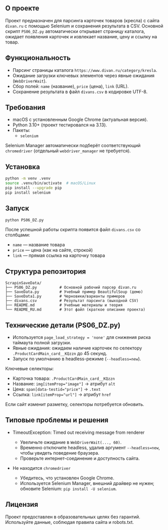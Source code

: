 ## О проекте

Проект предназначен для парсинга карточек товаров (кресла) с сайта `divan.ru` с помощью Selenium и сохранения результата в CSV. Основной скрипт `PS06_DZ.py` автоматически открывает страницу каталога, ожидает появления карточек и извлекает название, цену и ссылку на товар.

## Функциональность

- Парсинг страницы каталога `https://www.divan.ru/category/kresla`.
- Ожидание загрузки ключевых элементов через явные ожидания (`WebDriverWait`).
- Сбор полей: `name` (название), `price` (цена), `link` (URL).
- Сохранение результата в файл `divans.csv` в кодировке UTF-8.

## Требования

- macOS с установленным Google Chrome (актуальная версия).
- Python 3.10+ (проект тестировался на 3.13).
- Пакеты:
  - `selenium`

Selenium Manager автоматически подберёт соответствующий `chromedriver` (отдельный `webdriver_manager` не требуется).

## Установка

```bash
python -m venv .venv
source .venv/bin/activate  # macOS/Linux
pip install --upgrade pip
pip install selenium
```

## Запуск

```bash
python PS06_DZ.py
```

После успешной работы скрипта появится файл `divans.csv` со столбцами:

- `name` — название товара
- `price` — цена (как на сайте, строкой)
- `link` — прямая ссылка на карточку товара

## Структура репозитория

```
ScrapinSaveData/
├── PS06_DZ.py          # Основной рабочий парсер divan.ru
├── SaveData.py         # Учебный пример BeautifulSoup (демо)
├── SaveData1.py        # Черновики/варианты примеров
├── divans.csv          # Результат парсинга (выходной CSV)
├── README.md           # Учебные материалы и теория
└── README_RU.md        # Этот файл (краткое описание проекта)
```

## Технические детали (PS06_DZ.py)

- Используется `page_load_strategy = 'none'` для снижения риска таймаута полной загрузки.
- Явные ожидания: ожидаем наличие карточек по селектору `.ProductCardMain_card__KQzzn` до 45 секунд.
- Запуск по умолчанию в headless-режиме (`--headless=new`).

Ключевые селекторы:

- Карточка товара: `.ProductCardMain_card__KQzzn`
- Название: `img[itemProp="image"]` → атрибут `alt`
- Цена: `span[data-testid="price"]` → `.text`
- Ссылка: `link[itemProp="url"]` → атрибут `href`

Если сайт изменит разметку, селекторы потребуется обновить.

## Типовые проблемы и решения

- TimeoutException: Timed out receiving message from renderer
  - Увеличьте ожидание в `WebDriverWait(..., 60)`.
  - Временно отключите headless, удалив аргумент `--headless=new`, чтобы увидеть поведение браузера.
  - Проверьте интернет-соединение и доступность сайта.

- Не находится `chromedriver`
  - Убедитесь, что установлен Google Chrome.
  - Используется Selenium Manager, внешний драйвер не нужен; обновите Selenium: `pip install -U selenium`.

## Лицензия

Проект предоставлен в образовательных целях без гарантий. Используйте данные, соблюдая правила сайта и robots.txt.


